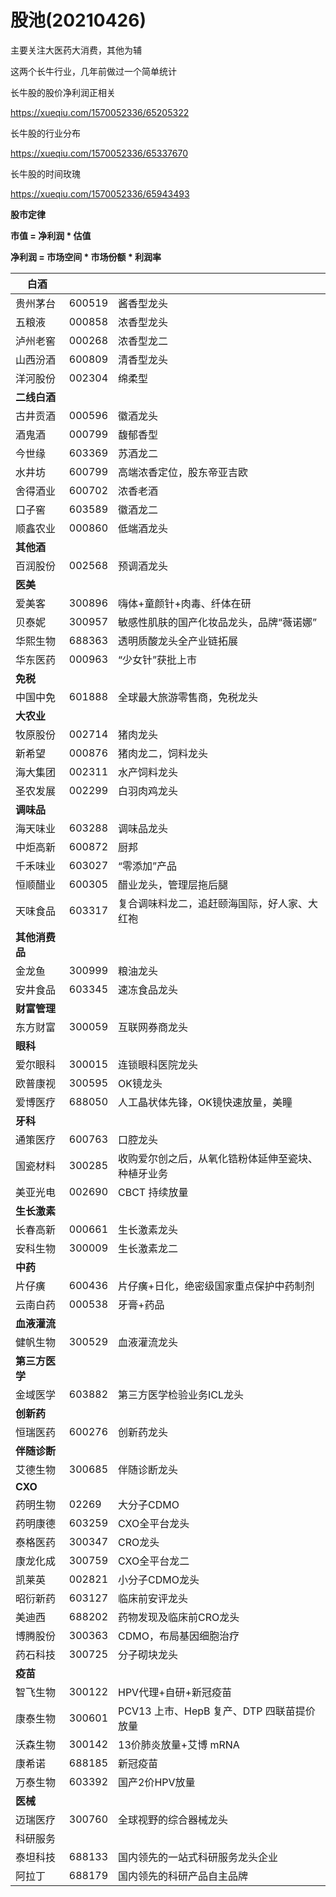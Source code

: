 # 股池(20210426)

主要关注大医药大消费，其他为辅

这两个长牛行业，几年前做过一个简单统计



长牛股的股价净利润正相关

https://xueqiu.com/1570052336/65205322

长牛股的行业分布

https://xueqiu.com/1570052336/65337670

长牛股的时间玫瑰

https://xueqiu.com/1570052336/65943493



**股市定律**  

**市值 = 净利润  *  估值**

**净利润 = 市场空间 * 市场份额 * 利润率** 



| 白酒           |        |                                                    |
| -------------- | ------ | -------------------------------------------------- |
| 贵州茅台       | 600519 | 酱香型龙头                                         |
| 五粮液         | 000858 | 浓香型龙头                                         |
| 泸州老窖       | 000268 | 浓香型龙二                                         |
| 山西汾酒       | 600809 | 清香型龙头                                         |
| 洋河股份       | 002304 | 绵柔型                                             |
| **二线白酒**   |        |                                                    |
| 古井贡酒       | 000596 | 徽酒龙头                                           |
| 酒鬼酒         | 000799 | 馥郁香型                                           |
| 今世缘         | 603369 | 苏酒龙二                                           |
| 水井坊         | 600799 | 高端浓香定位，股东帝亚吉欧                         |
| 舍得酒业       | 600702 | 浓香老酒                                           |
| 口子窖         | 603589 | 徽酒龙二                                           |
| 顺鑫农业       | 000860 | 低端酒龙头                                         |
| **其他酒**     |        |                                                    |
| 百润股份       | 002568 | 预调酒龙头                                         |
| **医美**       |        |                                                    |
| 爱美客         | 300896 | 嗨体+童颜针+肉毒、纤体在研                         |
| 贝泰妮         | 300957 | 敏感性肌肤的国产化妆品龙头，品牌“薇诺娜”           |
| 华熙生物       | 688363 | 透明质酸龙头全产业链拓展                           |
| 华东医药       | 000963 | “少女针”获批上市                                   |
| **免税**       |        |                                                    |
| 中国中免       | 601888 | 全球最大旅游零售商，免税龙头                       |
| **大农业**     |        |                                                    |
| 牧原股份       | 002714 | 猪肉龙头                                           |
| 新希望         | 000876 | 猪肉龙二，饲料龙头                                 |
| 海大集团       | 002311 | 水产饲料龙头                                       |
| 圣农发展       | 002299 | 白羽肉鸡龙头                                       |
| **调味品**     |        |                                                    |
| 海天味业       | 603288 | 调味品龙头                                         |
| 中炬高新       | 600872 | 厨邦                                               |
| 千禾味业       | 603027 | “零添加”产品                                       |
| 恒顺醋业       | 600305 | 醋业龙头，管理层拖后腿                             |
| 天味食品       | 603317 | 复合调味料龙二，追赶颐海国际，好人家、大红袍       |
| **其他消费品** |        |                                                    |
| 金龙鱼         | 300999 | 粮油龙头                                           |
| 安井食品       | 603345 | 速冻食品龙头                                       |
| **财富管理**   |        |                                                    |
| 东方财富       | 300059 | 互联网券商龙头                                     |
| **眼科**       |        |                                                    |
| 爱尔眼科       | 300015 | 连锁眼科医院龙头                                   |
| 欧普康视       | 300595 | OK镜龙头                                           |
| 爱博医疗       | 688050 | 人工晶状体先锋，OK镜快速放量，美瞳                 |
| **牙科**       |        |                                                    |
| 通策医疗       | 600763 | 口腔龙头                                           |
| 国瓷材料       | 300285 | 收购爱尔创之后，从氧化锆粉体延伸至瓷块、种植牙业务 |
| 美亚光电       | 002690 | CBCT 持续放量                                      |
| **生长激素**   |        |                                                    |
| 长春高新       | 000661 | 生长激素龙头                                       |
| 安科生物       | 300009 | 生长激素龙二                                       |
| **中药**       |        |                                                    |
| 片仔癀         | 600436 | 片仔癀+日化，绝密级国家重点保护中药制剂            |
| 云南白药       | 000538 | 牙膏+药品                                          |
| **血液灌流**   |        |                                                    |
| 健帆生物       | 300529 | 血液灌流龙头                                       |
| **第三方医学** |        |                                                    |
| 金域医学       | 603882 | 第三方医学检验业务ICL龙头                          |
| **创新药**     |        |                                                    |
| 恒瑞医药       | 600276 | 创新药龙头                                         |
| **伴随诊断**   |        |                                                    |
| 艾德生物       | 300685 | 伴随诊断龙头                                       |
| **CXO**        |        |                                                    |
| 药明生物       | 02269  | 大分子CDMO                                         |
| 药明康德       | 603259 | CXO全平台龙头                                      |
| 泰格医药       | 300347 | CRO龙头                                            |
| 康龙化成       | 300759 | CXO全平台龙二                                      |
| 凯莱英         | 002821 | 小分子CDMO龙头                                     |
| 昭衍新药       | 603127 | 临床前安评龙头                                     |
| 美迪西         | 688202 | 药物发现及临床前CRO龙头                            |
| 博腾股份       | 300363 | CDMO，布局基因细胞治疗                             |
| 药石科技       | 300725 | 分子砌块龙头                                       |
| **疫苗**       |        |                                                    |
| 智飞生物       | 300122 | HPV代理+自研+新冠疫苗                              |
| 康泰生物       | 300601 | PCV13 上市、HepB 复产、DTP 四联苗提价放量          |
| 沃森生物       | 300142 | 13价肺炎放量+艾博 mRNA                             |
| 康希诺         | 688185 | 新冠疫苗                                           |
| 万泰生物       | 603392 | 国产2价HPV放量                                     |
| **医械**       |        |                                                    |
| 迈瑞医疗       | 300760 | 全球视野的综合器械龙头                             |
| 科研服务       |        |                                                    |
| 泰坦科技       | 688133 | 国内领先的一站式科研服务龙头企业                   |
| 阿拉丁         | 688179 | 国内领先的科研产品自主品牌                         |













